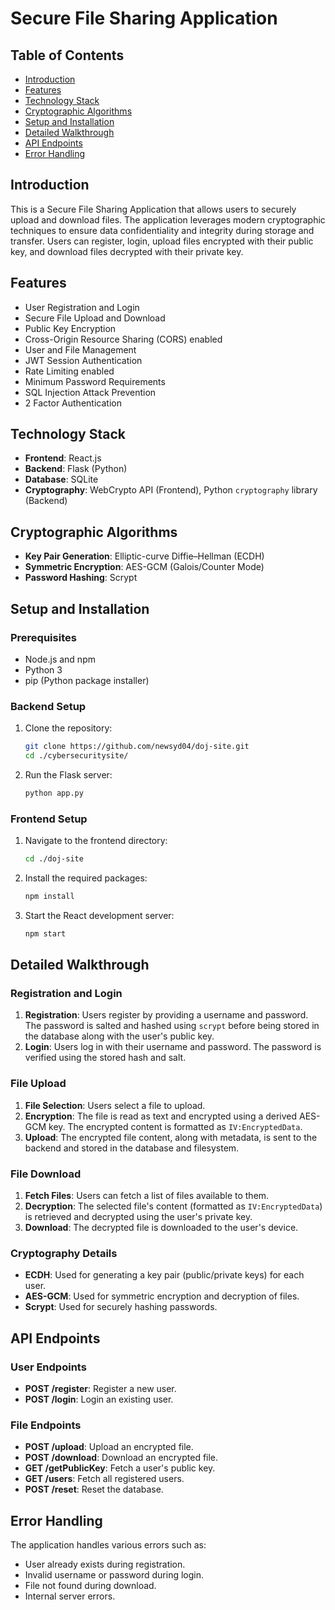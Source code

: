 # Secure File Sharing Application

## Table of Contents
- [Introduction](#introduction)
- [Features](#features)
- [Technology Stack](#technology-stack)
- [Cryptographic Algorithms](#cryptographic-algorithms)
- [Setup and Installation](#setup-and-installation)
- [Detailed Walkthrough](#detailed-walkthrough)
- [API Endpoints](#api-endpoints)
- [Error Handling](#error-handling)


## Introduction
This is a Secure File Sharing Application that allows users to securely upload and download files. The application leverages modern cryptographic techniques to ensure data confidentiality and integrity during storage and transfer. Users can register, login, upload files encrypted with their public key, and download files decrypted with their private key.

## Features
- User Registration and Login
- Secure File Upload and Download
- Public Key Encryption
- Cross-Origin Resource Sharing (CORS) enabled
- User and File Management
- JWT Session Authentication
- Rate Limiting enabled
- Minimum Password Requirements
- SQL Injection Attack Prevention
- 2 Factor Authentication

## Technology Stack
- **Frontend**: React.js
- **Backend**: Flask (Python)
- **Database**: SQLite
- **Cryptography**: WebCrypto API (Frontend), Python `cryptography` library (Backend)

## Cryptographic Algorithms
- **Key Pair Generation**: Elliptic-curve Diffie–Hellman (ECDH)
- **Symmetric Encryption**: AES-GCM (Galois/Counter Mode)
- **Password Hashing**: Scrypt

## Setup and Installation

### Prerequisites
- Node.js and npm
- Python 3
- pip (Python package installer)

### Backend Setup
1. Clone the repository:
    ```bash
    git clone https://github.com/newsyd04/doj-site.git
    cd ./cybersecuritysite/
    ```

2. Run the Flask server:
    ```bash
    python app.py
    ```

### Frontend Setup
1. Navigate to the frontend directory:
    ```bash
    cd ./doj-site
    ```

2. Install the required packages:
    ```bash
    npm install
    ```

3. Start the React development server:
    ```bash
    npm start
    ```


## Detailed Walkthrough

### Registration and Login
1. **Registration**: Users register by providing a username and password. The password is salted and hashed using `scrypt` before being stored in the database along with the user's public key.
2. **Login**: Users log in with their username and password. The password is verified using the stored hash and salt.

### File Upload
1. **File Selection**: Users select a file to upload.
2. **Encryption**: The file is read as text and encrypted using a derived AES-GCM key. The encrypted content is formatted as `IV:EncryptedData`.
3. **Upload**: The encrypted file content, along with metadata, is sent to the backend and stored in the database and filesystem.

### File Download
1. **Fetch Files**: Users can fetch a list of files available to them.
2. **Decryption**: The selected file's content (formatted as `IV:EncryptedData`) is retrieved and decrypted using the user's private key.
3. **Download**: The decrypted file is downloaded to the user's device.

### Cryptography Details
- **ECDH**: Used for generating a key pair (public/private keys) for each user.
- **AES-GCM**: Used for symmetric encryption and decryption of files.
- **Scrypt**: Used for securely hashing passwords.

## API Endpoints

### User Endpoints
- **POST /register**: Register a new user.
- **POST /login**: Login an existing user.

### File Endpoints
- **POST /upload**: Upload an encrypted file.
- **POST /download**: Download an encrypted file.
- **GET /getPublicKey**: Fetch a user's public key.
- **GET /users**: Fetch all registered users.
- **POST /reset**: Reset the database.

## Error Handling
The application handles various errors such as:
- User already exists during registration.
- Invalid username or password during login.
- File not found during download.
- Internal server errors.


